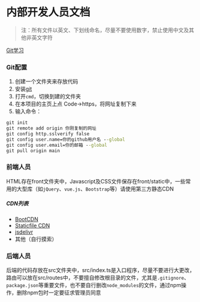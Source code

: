 # 内部开发人员文档
> 注：所有文件以英文、下划线命名，尽量不要使用数字，禁止使用中文及其他非英文字符

[Git学习](https://oschina.gitee.io/learn-git-branching/)

### Git配置
1. 创建一个文件夹来存放代码
2. 安装[git](https://git-scm.org/downloads)
3. 打开`cmd`，切换到建的文件夹
4. 在本项目的主页上点 Code->https，将网址复制下来
5. 输入命令：  
```cmd
git init
git remote add origin 你刚复制的网址
git config http.sslverify false
git config user.name=你的github用户名 --global
git config user.email=你的邮箱 --global
git pull origin main
```

### 前端人员
HTML存在front文件夹中，Javascript及CSS文件保存在front/static中，一些常用的大型库（如`jQuery`、`vue.js`、`Bootstrap`等）请使用第三方静态CDN  

##### CDN列表
* [BootCDN](https://www.bootcdn.cn/)
* [Staticfile CDN](http://www.staticfile.org/)
* [jsdelivr](http://www.jsdelivr.com/)
* 其他（自行摸索）

### 后端人员
后端的代码存放在src文件夹中，src/index.ts是入口程序，尽量不要进行大更改，路由可以放在src/routes中，不要擅自修改根目录的文件，尤其是`.gitignore`、`package.json`等重要文件，也不要自行删改`node_modules`的文件，通过npm操作，删除npm包时一定要征求管理员同意


